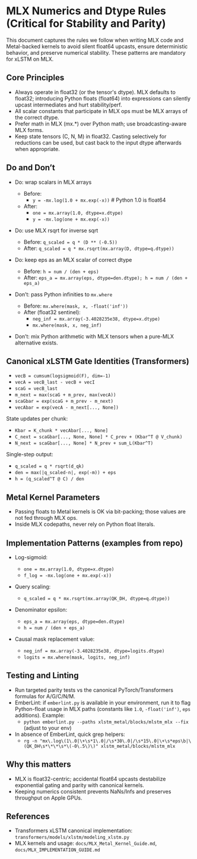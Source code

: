 # MLX Numerics and Dtype Rules (Critical for Stability and Parity)

This document captures the rules we follow when writing MLX code and Metal-backed kernels to avoid silent float64 upcasts, ensure deterministic behavior, and preserve numerical stability. These patterns are mandatory for xLSTM on MLX.

## Core Principles

- Always operate in float32 (or the tensor's dtype). MLX defaults to float32; introducing Python floats (float64) into expressions can silently upcast intermediates and hurt stability/perf.
- All scalar constants that participate in MLX ops must be MLX arrays of the correct dtype.
- Prefer math in MLX (mx.*) over Python math; use broadcasting-aware MLX forms.
- Keep state tensors (C, N, M) in float32. Casting selectively for reductions can be used, but cast back to the input dtype afterwards when appropriate.

## Do and Don’t

- Do: wrap scalars in MLX arrays
  - Before:
    - `y = -mx.log(1.0 + mx.exp(-x))`  # Python 1.0 is float64
  - After:
    - `one = mx.array(1.0, dtype=x.dtype)`
    - `y = -mx.log(one + mx.exp(-x))`

- Do: use MLX rsqrt for inverse sqrt
  - Before: `q_scaled = q * (D ** (-0.5))`
  - After:  `q_scaled = q * mx.rsqrt(mx.array(D, dtype=q.dtype))`

- Do: keep eps as an MLX scalar of correct dtype
  - Before: `h = num / (den + eps)`
  - After:  `eps_a = mx.array(eps, dtype=den.dtype); h = num / (den + eps_a)`

- Don’t: pass Python infinities to `mx.where`
  - Before: `mx.where(mask, x, -float('inf'))`
  - After (float32 sentinel):
    - `neg_inf = mx.array(-3.4028235e38, dtype=x.dtype)`
    - `mx.where(mask, x, neg_inf)`

- Don’t: mix Python arithmetic with MLX tensors when a pure-MLX alternative exists.

## Canonical xLSTM Gate Identities (Transformers)

- `vecB = cumsum(logsigmoid(F), dim=-1)`
- `vecA = vecB_last - vecB + vecI`
- `scaG = vecB_last`
- `m_next = max(scaG + m_prev, max(vecA))`
- `scaGbar = exp(scaG + m_prev - m_next)`
- `vecAbar = exp(vecA - m_next[..., None])`

State updates per chunk:

- `Kbar = K_chunk * vecAbar[..., None]`
- `C_next = scaGbar[..., None, None] * C_prev + (Kbar^T @ V_chunk)`
- `N_next = scaGbar[..., None] * N_prev + sum_L(Kbar^T)`

Single-step output:

- `q_scaled = q * rsqrt(d_qk)`
- `den = max(|q_scaled·n|, exp(-m)) + eps`
- `h = (q_scaled^T @ C) / den`

## Metal Kernel Parameters

- Passing floats to Metal kernels is OK via bit-packing; those values are not fed through MLX ops.
- Inside MLX codepaths, never rely on Python float literals.

## Implementation Patterns (examples from repo)

- Log-sigmoid:
  - `one = mx.array(1.0, dtype=x.dtype)`
  - `f_log = -mx.log(one + mx.exp(-x))`

- Query scaling:
  - `q_scaled = q * mx.rsqrt(mx.array(QK_DH, dtype=q.dtype))`

- Denominator epsilon:
  - `eps_a = mx.array(eps, dtype=den.dtype)`
  - `h = num / (den + eps_a)`

- Causal mask replacement value:
  - `neg_inf = mx.array(-3.4028235e38, dtype=logits.dtype)`
  - `logits = mx.where(mask, logits, neg_inf)`

## Testing and Linting

- Run targeted parity tests vs the canonical PyTorch/Transformers formulas for A/G/C/N/M.
- EmberLint: if `emberlint.py` is available in your environment, run it to flag Python-float usage in MLX paths (constants like `1.0`, `-float('inf')`, `eps` additions). Example:
  - `python emberlint.py --paths xlstm_metal/blocks/mlstm_mlx --fix` (adjust to your env)
- In absence of EmberLint, quick grep helpers:
  - `rg -n "mx\.log\(1\.0|\+\s*1\.0|/\s*30\.0|/\s*15\.0|\+\s*eps\b|\(QK_DH\s*\*\*\s*\(-0\.5\)\)" xlstm_metal/blocks/mlstm_mlx`

## Why this matters

- MLX is float32-centric; accidental float64 upcasts destabilize exponential gating and parity with canonical kernels.
- Keeping numerics consistent prevents NaNs/Infs and preserves throughput on Apple GPUs.

## References

- Transformers xLSTM canonical implementation: `transformers/models/xlstm/modeling_xlstm.py`
- MLX kernels and usage: `docs/MLX_Metal_Kernel_Guide.md`, `docs/MLX_IMPLEMENTATION_GUIDE.md`

